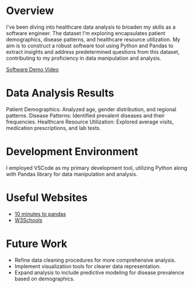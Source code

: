 # Overview
I've been diving into healthcare data analysis to broaden my skills as a software engineer. The dataset I'm exploring encapsulates patient demographics, disease patterns, and healthcare resource utilization. My aim is to construct a robust software tool using Python and Pandas to extract insights and address predetermined questions from this dataset, contributing to my proficiency in data manipulation and analysis.

[Software Demo Video]([https://youtu.be/DjSYdD8v_8g])

# Data Analysis Results

Patient Demographics: Analyzed age, gender distribution, and regional patterns.
Disease Patterns: Identified prevalent diseases and their frequencies.
Healthcare Resource Utilization: Explored average visits, medication prescriptions, and lab tests.
# Development Environment
I employed VSCode as my primary development tool, utilizing Python along with Pandas library for data manipulation and analysis.

# Useful Websites
* [10 minutes to pandas](https://pandas.pydata.org/docs/user_guide/10min.html)
* [W3Schools](https://www.w3schools.com/python/pandas/default.asp)

# Future Work

* Refine data cleaning procedures for more comprehensive analysis.
* Implement visualization tools for clearer data representation.
* Expand analysis to include predictive modeling for disease prevalence based on demographics.

